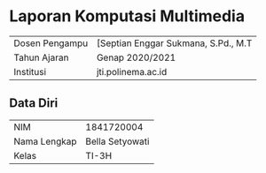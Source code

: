 # Laporan Komputasi Multimedia
|  |  |
|--|--|
| Dosen Pengampu | [Septian Enggar Sukmana, S.Pd., M.T |
| Tahun Ajaran | Genap 2020/2021 |
| Institusi | jti.polinema.ac.id |

## Data Diri

|  |  |
|--|--|
| NIM | 1841720004 |
| Nama Lengkap | Bella Setyowati |
| Kelas | TI-3H |
